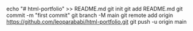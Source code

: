 echo "# html-portfolio" >> README.md
git init
git add README.md
git commit -m "first commit"
git branch -M main
git remote add origin https://github.com/leoparababi/html-portfolio.git
git push -u origin main
